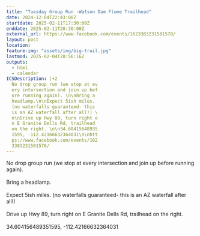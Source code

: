 ```yaml
---
title: "Tuesday Group Run -Watson Dam Flume Trailhead"
date: 2024-12-04T22:43:00Z
startdate: 2025-02-11T17:30:00Z
enddate: 2025-02-11T20:30:00Z
external_url: https://www.facebook.com/events/1623383231581578/
layout: post
location: 
feature-img: "assets/img/big-trail.jpg"
lastmod: 2025-02-04T20:56:16Z
outputs:
  - html
  - calendar
ICSDescription: |+2
  No drop group run (we stop at ev  ery intersection and join up bef  ore running again). \n\nBring a   headlamp.\n\nExpect 5ish miles.   (no waterfalls guaranteed- this   is an AZ waterfall after all!) \  n\nDrive up Hwy 89, turn right o  n E Granite Dells Rd, trailhead   on the right. \n\n34.60415648935  1595, -112.42166632364031\n\nhtt  ps://www.facebook.com/events/162  3383231581578/
---
```


No drop group run (we stop at every intersection and join up before running again). <br>
  <br>
  Bring a headlamp.<br>
  <br>
  Expect 5ish miles. (no waterfalls guaranteed- this is an AZ waterfall after all!) <br>
  <br>
  Drive up Hwy 89, turn right on E Granite Dells Rd, trailhead on the right. <br>
  <br>
  34.604156489351595, -112.42166632364031<br>
  <br>
  
